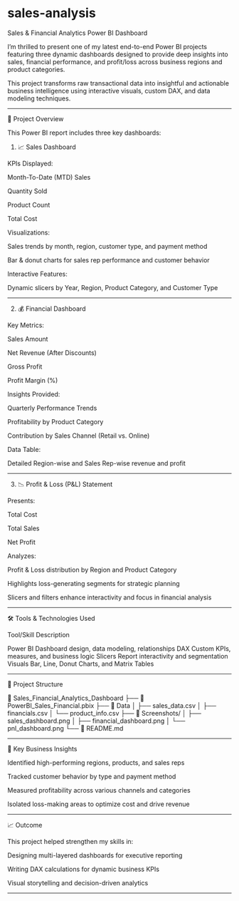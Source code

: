 # sales-analysis
Sales & Financial Analytics Power BI Dashboard

I’m thrilled to present one of my latest end-to-end Power BI projects featuring three dynamic dashboards designed to provide deep insights into sales, financial performance, and profit/loss across business regions and product categories.

This project transforms raw transactional data into insightful and actionable business intelligence using interactive visuals, custom DAX, and data modeling techniques.


---

🚀 Project Overview

This Power BI report includes three key dashboards:

1. 📈 Sales Dashboard

KPIs Displayed:

Month-To-Date (MTD) Sales

Quantity Sold

Product Count

Total Cost


Visualizations:

Sales trends by month, region, customer type, and payment method

Bar & donut charts for sales rep performance and customer behavior


Interactive Features:

Dynamic slicers by Year, Region, Product Category, and Customer Type




---

2. 💰 Financial Dashboard

Key Metrics:

Sales Amount

Net Revenue (After Discounts)

Gross Profit

Profit Margin (%)


Insights Provided:

Quarterly Performance Trends

Profitability by Product Category

Contribution by Sales Channel (Retail vs. Online)


Data Table:

Detailed Region-wise and Sales Rep-wise revenue and profit




---

3. 📉 Profit & Loss (P&L) Statement

Presents:

Total Cost

Total Sales

Net Profit


Analyzes:

Profit & Loss distribution by Region and Product Category

Highlights loss-generating segments for strategic planning


Slicers and filters enhance interactivity and focus in financial analysis



---

🛠️ Tools & Technologies Used

Tool/Skill	Description

Power BI	Dashboard design, data modeling, relationships
DAX	Custom KPIs, measures, and business logic
Slicers	Report interactivity and segmentation
Visuals	Bar, Line, Donut Charts, and Matrix Tables



---

📂 Project Structure

📁 Sales_Financial_Analytics_Dashboard
├── 📄 PowerBI_Sales_Financial.pbix
├── 📂 Data
│   ├── sales_data.csv
│   ├── financials.csv
│   └── product_info.csv
├── 📸 Screenshots/
│   ├── sales_dashboard.png
│   ├── financial_dashboard.png
│   └── pnl_dashboard.png
└── 📄 README.md


---

📌 Key Business Insights

Identified high-performing regions, products, and sales reps

Tracked customer behavior by type and payment method

Measured profitability across various channels and categories

Isolated loss-making areas to optimize cost and drive revenue



---

📈 Outcome

This project helped strengthen my skills in:

Designing multi-layered dashboards for executive reporting

Writing DAX calculations for dynamic business KPIs

Visual storytelling and decision-driven analytics



---


